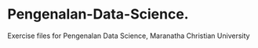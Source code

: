 # Pengenalan-Data-Science.
Exercise files for Pengenalan Data Science, Maranatha Christian University
